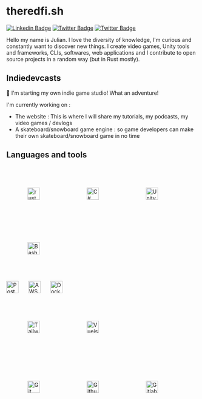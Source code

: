 # theredfi.sh

[![Linkedin Badge](https://img.shields.io/badge/-juliandidier-blue?style=flat&logo=Linkedin&logoColor=white&link=https://www.linkedin.com/in/juliandidier/)](https://www.linkedin.com/in/juliandidier/) [![Twitter Badge](https://img.shields.io/badge/-julian__didier-blue?style=flat&logo=Twitter&logoColor=white&link=https://twitter.com/julian__didier)](https://twitter.com/julian__didier) [![Twitter Badge](https://img.shields.io/badge/-indiedevcasts-blue?style=flat&logo=Twitter&logoColor=white&link=https://twitter.com/indiedevcasts)](https://twitter.com/indiedevcasts)

Hello my name is Julian. I love the diversity of knowledge, I'm curious and constantly want to discover new things. I create video games, Unity tools and frameworks, CLIs, softwares, web applications and I contribute to open source projects in a random way (but in Rust mostly).

## Indiedevcasts
:rocket: I'm starting my own indie game studio! What an adventure! 

I'm currently working on :

- The website : This is where I will share my tutorials, my podcasts, my video games / devlogs
- A skateboard/snowboard game engine : so game developers can make their own skateboard/snowboard game in no time

## Languages and tools
<p>
  <img style="padding:4em" height="32" width="32" src="https://cdn.jsdelivr.net/npm/simple-icons@v3/icons/rust.svg" alt="rust logo" title="rust logo" /> &nbsp;
  <img style="padding:4em" height="32" width="32" src="https://cdn.jsdelivr.net/npm/simple-icons@v3/icons/csharp.svg" alt="C# logo" title="C# logo" /> &nbsp;
  <img style="padding:4em" height="32" width="32" src="https://cdn.jsdelivr.net/npm/simple-icons@v3/icons/unity.svg" alt="Unity logo" title="Unity logo" /> &nbsp;
  <img style="padding:4em" height="32" width="32" src="https://cdn.jsdelivr.net/npm/simple-icons@v3/icons/gnubash.svg" alt="Bash logo" title="Bash logo" /> &nbsp;
</p>
<p>
  <img style="margin-right:1em" height="32" width="32" src="https://cdn.jsdelivr.net/npm/simple-icons@v3/icons/postgresql.svg" alt="PostgreSQL logo" title="PostgreSQL logo" /> &nbsp;
  <img style="margin-right:1em" height="32" width="32" src="https://cdn.jsdelivr.net/npm/simple-icons@v3/icons/amazonaws.svg" alt="AWS logo" title="AWS logo" /> &nbsp;
  <img style="margin-right:1em" height="32" width="32" src="https://cdn.jsdelivr.net/npm/simple-icons@v3/icons/docker.svg" alt="Docker logo" title="Docker logo" /> &nbsp;
</p>
<p>
  <img style="padding:4em" height="32" width="32" src="https://cdn.jsdelivr.net/npm/simple-icons@v3/icons/tailwindcss.svg" alt="Tailwind CSS logo" title="Tailwind CSS logo" /> &nbsp;
  <img style="padding:4em" height="32" width="32" src="https://cdn.jsdelivr.net/npm/simple-icons@v3/icons/vue-dot-js.svg" alt="Vuejs logo" title="Vuejs logo" /> &nbsp;

</p>
<p>
  <img style="padding:4em" height="32" width="32" src="https://cdn.jsdelivr.net/npm/simple-icons@v3/icons/git.svg" alt="Git logo" title="Git logo" /> &nbsp;
  <img style="padding:4em" height="32" width="32" src="https://cdn.jsdelivr.net/npm/simple-icons@v3/icons/github.svg" alt="Github logo" title="Github logo" /> &nbsp;
  <img style="padding:4em" height="32" width="32" src="https://cdn.jsdelivr.net/npm/simple-icons@v3/icons/gitlab.svg" alt="Gitlab logo" title="Gitlab logo" /> &nbsp;
</p>
